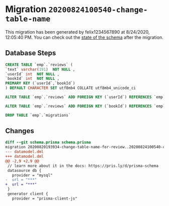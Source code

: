 # Migration `20200824100540-change-table-name`

This migration has been generated by felix1234567890 at 8/24/2020, 12:05:40 PM.
You can check out the [state of the schema](./schema.prisma) after the migration.

## Database Steps

```sql
CREATE TABLE `emp`.`reviews` (
`text` varchar(191)  NOT NULL ,
`userId` int  NOT NULL ,
`bookId` int  NOT NULL ,
PRIMARY KEY (`userId`,`bookId`)
) DEFAULT CHARACTER SET utf8mb4 COLLATE utf8mb4_unicode_ci

ALTER TABLE `emp`.`reviews` ADD FOREIGN KEY (`userId`) REFERENCES `emp`.`users`(`id`) ON DELETE CASCADE ON UPDATE CASCADE

ALTER TABLE `emp`.`reviews` ADD FOREIGN KEY (`bookId`) REFERENCES `emp`.`books`(`id`) ON DELETE CASCADE ON UPDATE CASCADE

DROP TABLE `emp`.`migrations`
```

## Changes

```diff
diff --git schema.prisma schema.prisma
migration 20200820193934-change-table-name-for-review..20200824100540-change-table-name
--- datamodel.dml
+++ datamodel.dml
@@ -2,9 +2,9 @@
 // learn more about it in the docs: https://pris.ly/d/prisma-schema
 datasource db {
   provider = "mysql"
-  url = "***"
+  url = "***"
 }
 generator client {
   provider = "prisma-client-js"
```


